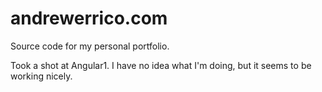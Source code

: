 # andrewerrico.com

Source code for my personal portfolio.

Took a shot at Angular1. I have no idea what I'm doing, but it seems to be working nicely.
